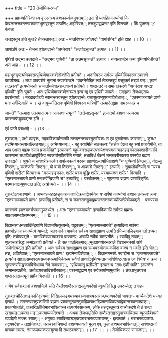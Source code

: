 +++
title = "20 तेजोधिकरणम्"

+++
ब्रह्मब्यतिरिक्त्तस्य कृत्स्नस्य ब्रह्मकार्य्यत्वमुक्त्तम््; इदानीं व्यवहितकार्य्याणां किं केवलात्तत्तदनन्तरकारणभूताद्वस्तुन उत्पत्तिः; अहोस्वित्् तत्तद्रूपाद्व्रह्मण? इति चिन्त्यते । किं युक्त्तम््? केवला

त्तत्तद्वस्तुन इति कुतः? तेजस्तावत्् अतः - मातरिश्वन एवोत्पद्ये "वायोरग्निः" इति ह्याह ।। 10 ।।

आपोऽपि अतः - तेजस एवोत्पद्यन्ते "अग्नेरापः" "तदपोऽसृजत" इत्याह ।। 11 ।।

पृथिवी अद्भ्य उत्पद्यते - "अद्भयः पृथिवी" "ता अन्नमसृजन्ते" इत्याह । नन्वन्नशब्देन कथं पृथिव्यभिधीयते? अत आह - ।। 12 ।।

महाभूतसृष्ट्यधिकारात्पृथिव्येवान्नशब्देनोक्त्तेति प्रतीयते । अदनीयस्य सर्वस्य पृथिवीविकारत्वात्कारणे कार्य्यशब्दः । तथा वाक्यशेषे भूतानां रूपसंशब्दने "यदग्नेरोहितं रूपं तेजस्तद्रूपं यच्छुक्लं तदपां यत्् कृष्णं तदन्नस्य" इत्यप्तेजसोः सजातीयमेवान्नशब्दवाच्यं प्रतीयते । शब्दान्तरं च समानप्रकरणे "अग्नेरापः अभ्द्यः पृथिवी" इति श्रूयते । अतः पृथिव्येवान्नशब्देनाच्यत इत्यभ्द्य एव पृथिवी जायते । उदाहृताः तेजःप्रभृतयः प्रदर्शनार्थाः । महदादयोऽपि स्वानन्तरवस्तुन एवोत्पद्यन्ते; यथाश्रुत्यभ्युपगमाविरोधात््, "एतस्माज्जायते प्राणो मनः सर्वेन्द्रियाणि च । खं वायुर्ज्योतिरापः पृथिवी विश्वस्य धारिणी" तस्मादेतद्व्रह्म नामरूपपन्नं च

जायते" "तस्माद्वा एतस्मादात्मनः आकाशः संभूतः" "तत्तेजाऽसृजत" इत्यादयो ब्रह्मणः परम्परया कारणत्वेप्युपपद्यन्त इति ।

एवं प्राप्ते प्रचक्ष्महे - ।।13।।

तुशब्दात्् पक्षो व्यावृत्तः, महदादिकार्याणामपि तत्तदनन्तरवस्तुशरीरकः स एव पुरुषोत्तमः कारणम््, कुतः? तदभिध्यानरूपात्तल्लिङ्गात््; अभिध्यानम्् - बहु स्यामिति सङ्कल्पः "तत्तेज ऐक्षत बहु स्यां प्रजायेयेति, ता आप एक्षन्त वह्वयः स्याम प्रजायेमिह" इत्यात्मनो बहुभवनसङ्कल्परूपेक्षणश्रवणान्महदहङ्काराकाशादीनामपि कारणानां तथाविधेक्षापूर्विकैव स्वकार्यसृष्टिरिति गम्यते, तथाविधं चेक्षणं तत्तच्छरीरकस्य परस्यैव ब्रह्मण उपपद्यते । श्रूयते च सर्वशरीरकत्वेन सर्वात्मकत्वं परस्य ब्रह्मणोऽन्तर्याभिब्राह्मणे "यः पृथिव्यां तिष्ठन््, योऽप्सु तिष्ठन््, यस्तेजसि तिष्ठन्् यो वायौ तिष्ठन््, य आकाशे तिष्ठन््" इत्यादि । सुवालोपनिपदि च "यस्य पृथिवी शरीर" मित्यारभ्य "यस्याहङ्कारः, शरीरं यस्य बुद्धिः शरीरं, यस्याव्यक्त्तं शरीर" मित्यादि । "एतस्माज्जायते प्राणो मनःसर्वेन्द्रियाणि च" इत्यादिषु । यच्चोक्त्तम्् - श्रूयमाणा ब्रह्मणः प्राणादिसृष्टिः परम्परयाऽप्युपपद्यत इति; अत्रोच्यते - ।। 14 ।।

तुशब्दोऽवधारणार्थः । अव्यक्त्तमहदहङ्काराकाशादिक्रमाद्विपर्ययेण यः सर्वेषां कार्य्याणां ब्रह्मानन्तर्यरूपः क्रमः "एतस्माज्जायते प्राणः" इत्यादिषु प्रतीयते, स च क्रमस्तत्तद्रूपाद्व्रह्मणस्तत्तत्कार्य्योत्पत्तेरेवोपपद्यते । परम्परया

कारणत्वे ह्यानन्नतर्यश्रवणमुपरुध्येत । अतः "एतस्माज्जायते" इत्यादिकमपि सर्वस्य ब्रह्मणः साक्षात्सम्भवोत्तम्भनम्् ।। 15 ।।

विज्ञानसाधनत्वादिन्द्रियाणि विज्ञानमित्युच्यन्ते; यदुक्त्तम्् "एतस्माज्जायते" इत्यादिना सर्वस्य ब्रह्मणोऽनन्तरकार्य्यत्वं श्राव्यते; अतश्चानेन वाक्येन सर्वस्य साक्षाद्व्रह्मण उत्पत्तिरभिध्यानलिङ्गावगतोत्तभ्यत इति; तन्नोपपद्यते - क्रमविशेषपरत्वादस्य वाक्यस्य; अत्रापि सर्वेषां क्रमप्रतीतेः । स्वादिषु तावत्् श्रुत्यन्तरसिद्धः क्रमोऽत्रापि प्रतीयते - तैः सह पाठलिङ्गाद््भूतप्राणयोरन्तराले विज्ञानमनसी अपि क्रमेणोत्पद्यत इति प्रतीयते । अतः सर्वस्य साक्षाद्व्रह्मण एव सम्भवस्योत्तम्भकमिदां वाक्यं न भवति इति चेत्् तन्न, अविशेषात्् "एतस्माज्जायते प्राणः" इत्यनेनाविशेषात्् । विज्ञानमनसोः स्वादीनां च "एतस्माज्जायते" इत्यनेन साक्षात्सम्भवरूपसम्बनधस्याभिधेयस्य सर्वेषां प्राणादिपृथिव्यन्तानामविशिष्टत्वात्स एव विधेयः न क्रमः । श्रुत्यन्तरसिद्धक्रमविरोधाच्च नेदं क्रमपरम््, "पृथिव्यप्सु प्रलीयते" इत्यारभ्य "तमः एकीभवति" इत्यन्तेन क्रमान्तरप्रतीतेः, अतोऽव्यक्त्तादिशरीरकात्् परस्माद्व्रह्मण एव सर्वकार्याणामुत्पत्तिः । तेजःप्रभृतयश्च शब्दास्तदात्मभूतं ब्रह्मैवाभिदधति ।। 16 ।।

नन्वेवं सर्वशब्दानां ब्रह्मवाचित्वे सति तैस्तैश्शब्दैस्तत्तद्वस्तुव्यपदेशो व्युत्पत्तिसिद्ध उपरुध्येत; तत्राह-

तुशब्दश्चोदितशङ्कानिवृत्त्यर्थः; निखिलजङ्गमस्थावरव्यपाश्रयस्तत्तच्छव्दव्यपदेशो भाक्त्तः - वाच्यैकदेशे भज्यत इत्यर्थः । समस्तवस्तुप्रकारिणो ब्रह्मणः प्रकारभूतवस्तुग्राहिप्रत्यक्षादिप्रमाणाविषयत्वाद्वेदान्तश्रवणात्प्राक्् प्रकार्य्यप्रतीतेः, प्रकारिप्रतीतिभावभावित्वाच्च तत्पर्य्यवसानस्य, लोके तत्तद्वस्तुमात्रे वाच्यैकदेशे ते ते शब्दा खखभङ््कत्वा भङ््कत्वाव्यपदिश्यन्ते । अथवा तेजःप्रभृतिभिः शब्दैस्तत्तद्वस्तुमात्रवाचितया व्युत्पन्नैर्ब्रह्मणो व्यपदेशो भाक्त्तः स्यात्् - अमुख्यः स्यादित्याशङ्कयचराचरव्यपाश्रयस्तु - इत्यच्यते । चराचरव्यपाश्रयः तद्वयपदेशः - तद्वाचिशब्दः, चराचरवाचिशब्दो ब्रह्मण्यभाक्त्तो मुख्य एव, कुतः ब्रह्मभावभावित्वात्् सर्वशब्दानां वाचकभावस्य, नामरूपव्याकरणश्रुत्या हि तथाऽवगतम्् ।। 17 ।। ।। तेजोधिकरणं समाप्तम्् ।।